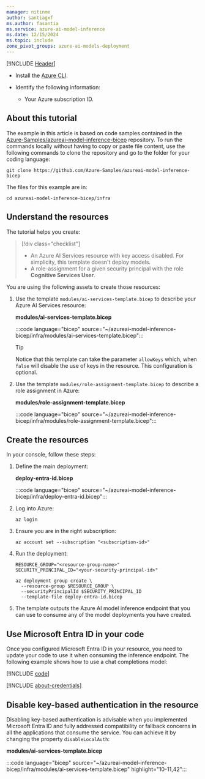 ```yaml
---
manager: nitinme
author: santiagxf
ms.author: fasantia 
ms.service: azure-ai-model-inference
ms.date: 12/15/2024
ms.topic: include
zone_pivot_groups: azure-ai-models-deployment
---
```


[!INCLUDE [Header](intro.md)]

* Install the [Azure CLI](/cli/azure/).

* Identify the following information:

  * Your Azure subscription ID.

## About this tutorial

The example in this article is based on code samples contained in the [Azure-Samples/azureai-model-inference-bicep](https://github.com/Azure-Samples/azureai-model-inference-bicep) repository. To run the commands locally without having to copy or paste file content, use the following commands to clone the repository and go to the folder for your coding language:

```azurecli
git clone https://github.com/Azure-Samples/azureai-model-inference-bicep
```

The files for this example are in:

```azurecli
cd azureai-model-inference-bicep/infra
```

## Understand the resources

The tutorial helps you create:

> [!div class="checklist"]
> * An Azure AI Services resource with key access disabled. For simplicity, this template doesn't deploy models.
> * A role-assignment for a given security principal with the role **Cognitive Services User**.

You are using the following assets to create those resources:

1. Use the template `modules/ai-services-template.bicep` to describe your Azure AI Services resource:

    __modules/ai-services-template.bicep__

    :::code language="bicep" source="~/azureai-model-inference-bicep/infra/modules/ai-services-template.bicep":::

    > [!TIP]
    > Notice that this template can take the parameter `allowKeys` which, when `false` will disable the use of keys in the resource. This configuration is optional.

2. Use the template `modules/role-assignment-template.bicep` to describe a role assignment in Azure:

    __modules/role-assignment-template.bicep__

    :::code language="bicep" source="~/azureai-model-inference-bicep/infra/modules/role-assignment-template.bicep":::

## Create the resources

In your console, follow these steps:

1. Define the main deployment:

    __deploy-entra-id.bicep__

    :::code language="bicep" source="~/azureai-model-inference-bicep/infra/deploy-entra-id.bicep":::

2. Log into Azure:

    ```azurecli
    az login
    ```

3. Ensure you are in the right subscription:

    ```azurecli
    az account set --subscription "<subscription-id>"
    ```

4. Run the deployment:

    ```azurecli
    RESOURCE_GROUP="<resource-group-name>"
    SECURITY_PRINCIPAL_ID="<your-security-principal-id>"
    
    az deployment group create \
      --resource-group $RESOURCE_GROUP \
      --securityPrincipalId $SECURITY_PRINCIPAL_ID
      --template-file deploy-entra-id.bicep
    ```

7. The template outputs the Azure AI model inference endpoint that you can use to consume any of the model deployments you have created.


## Use Microsoft Entra ID in your code

Once you configured Microsoft Entra ID in your resource, you need to update your code to use it when consuming the inference endpoint. The following example shows how to use a chat completions model:

[!INCLUDE [code](../code-create-chat-client-entra.md)]

[!INCLUDE [about-credentials](about-credentials.md)]

## Disable key-based authentication in the resource

Disabling key-based authentication is advisable when you implemented Microsoft Entra ID and fully addressed compatibility or fallback concerns in all the applications that consume the service. You can achieve it by changing the property `disableLocalAuth`:

__modules/ai-services-template.bicep__

:::code language="bicep" source="~/azureai-model-inference-bicep/infra/modules/ai-services-template.bicep" highlight="10-11,42":::
